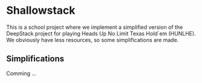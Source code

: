 # Shallowstack

This is a school project where we implement a simplified version of the DeepStack project for playing Heads Up No Limit Texas Hold´em (HUNLHE). We obviously have less resources, so some simplifications are made.

## Simplifications

Comming ...

